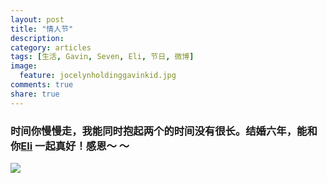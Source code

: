 ```yaml
---
layout: post
title: "情人节"
description: 
category: articles
tags: [生活, Gavin, Seven, Eli, 节日, 微博]
image:
  feature: jocelynholdinggavinkid.jpg
comments: true
share: true
---
```


### 时间你慢慢走，我能同时抱起两个的时间没有很长。结婚六年，能和你[Eli](http://quxiaofeng.me) 一起真好！感恩〜 〜 ###

![](http://i.imgur.com/iLoJDen.jpg)